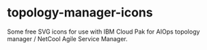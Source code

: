 # topology-manager-icons
Some free SVG icons for use with IBM Cloud Pak for AIOps topology manager / NetCool Agile Service Manager.

